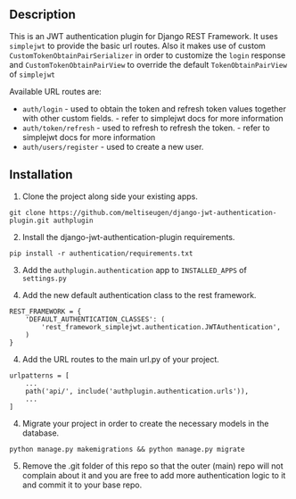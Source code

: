 ## Description

This is an JWT authentication plugin for Django REST Framework.
It uses ```simplejwt``` to provide the basic url routes. Also it makes use of 
custom ```CustomTokenObtainPairSerializer``` in order to customize the ```login``` response 
and ```CustomTokenObtainPairView``` to override the default ```TokenObtainPairView``` of ```simplejwt```

Available URL routes are:
* ```auth/login``` - used to obtain the token and refresh token values together with other custom fields. - refer to simplejwt docs for more information
* ```auth/token/refresh``` - used to refresh to refresh the token. - refer to simplejwt docs for more information
* ```auth/users/register``` - used to create a new user.

## Installation

1. Clone the project along side your existing apps.

```git clone https://github.com/meltiseugen/django-jwt-authentication-plugin.git authplugin```

2. Install the django-jwt-authentication-plugin requirements.

```pip install -r authentication/requirements.txt```

3. Add the ```authplugin.authentication``` app to ```INSTALLED_APPS``` of ```settings.py```

4. Add the new default authentication class to the rest framework.

```
REST_FRAMEWORK = {
    'DEFAULT_AUTHENTICATION_CLASSES': (
        'rest_framework_simplejwt.authentication.JWTAuthentication',
    )
}
```

4. Add the URL routes to the main url.py of your project.

```
urlpatterns = [
    ...
    path('api/', include('authplugin.authentication.urls')),
    ...
]
```

4. Migrate your project in order to create the necessary models in the database.

```python manage.py makemigrations && python manage.py migrate```

5. Remove the .git folder of this repo so that the outer (main) repo will not complain about it
and you are free to add more authentication logic to it and commit it to your base repo.
